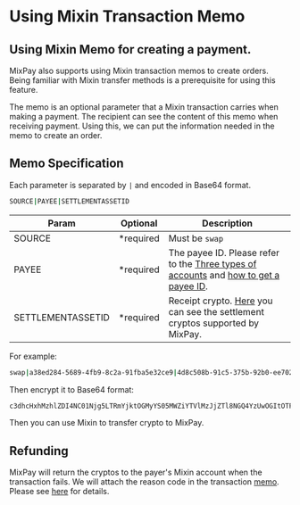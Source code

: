 # Using Mixin Transaction Memo

Using Mixin Memo for creating a payment.
---

MixPay also supports using Mixin transaction memos to create orders. Being familiar with Mixin transfer methods is a prerequisite for using this feature.

The memo is an optional parameter that a Mixin transaction carries when making a payment. The recipient can see the content of this memo when receiving payment. Using this, we can put the information needed in the memo to create an order.

## Memo Specification

Each parameter is separated by `|` and encoded in Base64 format. 

```bash
SOURCE|PAYEE|SETTLEMENTASSETID
```

|  Param | Optional | Description |
| --- | --- | --- |
| SOURCE | <span class="required">*required</span> | Must be `swap` |
| PAYEE | <span class="required">*required</span> | The payee ID. Please refer to the [Three types of accounts](/guides/integration-verview#three-types-of-account) and [how to get a payee ID](/guides/integration-verview#payee-id). |
| SETTLEMENTASSETID | <span class="required">*required</span> | Receipt crypto. [Here](/api/assets/settlement-assets) you can see the settlement cryptos supported by MixPay. |

For example: 

```bash
swap|a38ed284-5689-4fb9-8c2a-91fba5e32ce9|4d8c508b-91c5-375b-92b0-ee702ed2dac5
```

Then encrypt it to Base64 format:

```bash
c3dhcHxhMzhlZDI4NC01Njg5LTRmYjktOGMyYS05MWZiYTVlMzJjZTl8NGQ4YzUwOGItOTFjNS0zNzViLTkyYjAtZWU3MDJlZDJkYWM1
```

Then you can use Mixin to transfer crypto to MixPay.

## Refunding

MixPay will return the cryptos to the payer's Mixin account when the transaction fails. We will attach the reason code in the transaction [memo](/api/memo#memo-specification). Please see [here](/api/error-codes#reason-for-refund) for details.

